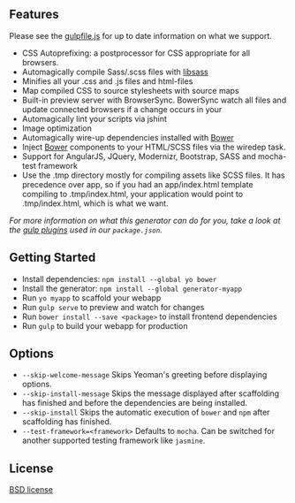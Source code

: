 

## Features

Please see the [gulpfile.js](generators/app/templates/gulpfile.js) for up to date information on what we support.

*	CSS Autoprefixing: a postprocessor for CSS appropriate for all  browsers.
*	Automagically compile Sass/.scss files with [libsass](http://libsass.org)
*	Minifies all your .css and .js files and html-files
*	Map compiled CSS to source stylesheets with source maps
*	Built-in preview server with BrowserSync. BowerSync watch all files and update connected browsers if a change occurs in your 
*	Automagically lint your scripts via jshint
*	Image optimization
*	Automagically wire-up dependencies installed with [Bower](http://bower.io)
*	Inject [Bower](http://bower.io) components to your HTML/SCSS files via the wiredep task.
*   Support for AngularJS, JQuery, Modernizr, Bootstrap, SASS and mocha-test framework
*	Use the .tmp directory mostly for compiling assets like SCSS files. It has precedence over app, so if you had an app/index.html template compiling to .tmp/index.html, your application would point to .tmp/index.html, which is what we want.


*For more information on what this generator can do for you, take a look at the [gulp plugins](generator/app/templates/_package.json) used in our `package.json`.*


## Getting Started

- Install dependencies: `npm install --global yo bower`
- Install the generator: `npm install --global generator-myapp`
- Run `yo myapp` to scaffold your webapp
- Run `gulp serve` to preview and watch for changes
- Run `bower install --save <package>` to install frontend dependencies
- Run `gulp` to build your webapp for production



## Options

- `--skip-welcome-message`
  Skips Yeoman's greeting before displaying options.
- `--skip-install-message`
  Skips the message displayed after scaffolding has finished and before the dependencies are being installed.
- `--skip-install`
  Skips the automatic execution of `bower` and `npm` after scaffolding has finished.
- `--test-framework=<framework>`
  Defaults to `mocha`. Can be switched for another supported testing framework like `jasmine`.


## License

[BSD license](http://opensource.org/licenses/bsd-license.php)
